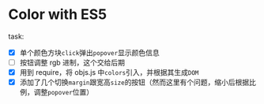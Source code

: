 # Color with ES5

task:
- [x] 单个颜色方块<code>click</code>弹出<code>popover</code>显示颜色信息
- [ ] 按钮调整 rgb 进制，这个交给后期
- [x] 用到 require，将 objs.js 中<code>colors</code>引入，并根据其生成<code>DOM</code>
- [x] 添加了几个切换<code>margin</code>跟宽高<code>size</code>的按钮（然而这里有个问题，缩小后根据比例，调整<code>popover</code>位置）
